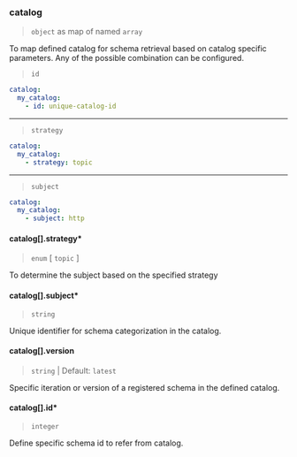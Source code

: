 ### catalog

> `object` as map of named `array`

To map defined catalog for schema retrieval based on catalog specific parameters. Any of the possible combination can be configured.

> `id`

```yaml
catalog:
  my_catalog:
    - id: unique-catalog-id
```

-----
> `strategy`

```yaml
catalog:
  my_catalog:
    - strategy: topic
```

-----
> `subject`

```yaml
catalog:
  my_catalog:
    - subject: http
```

#### catalog[].strategy\*

> `enum` [ `topic` ]

To determine the subject based on the specified strategy

#### catalog[].subject\*

> `string`

Unique identifier for schema categorization in the catalog.

#### catalog[].version

> `string` | Default: `latest`

Specific iteration or version of a registered schema in the defined catalog.

#### catalog[].id\*

> `integer`

Define specific schema id to refer from catalog.
